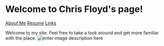 # Welcome to Chris Floyd's page!
[About Me](https://github.com/chrisfloyd87/Midterm1000/blob/c3b9ff4b75677f0f020f8f22742d458198d5c55d/AboutMe.md) [Resume](https://github.com/chrisfloyd87/Midterm1000/blob/209204ddedb0f456f48d18f63598c1eb5a87211c/Resume) [Links](https://github.com/chrisfloyd87/Midterm1000/blob/0416287cf7b29425b4e370ca8c0cb6872e52aa80/links.md)


Welcome to my site. Feel free to take a look around and get more familiar with the place. 
![enter image description here](https://github.com/chrisfloyd87/Chris-Floyd/blob/3d139e9bf386a47e86f8d29a7b7c651a299e9772/67539740_10162117958985125_7550318568089321472_o.jpg)
